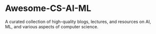 # Awesome-CS-AI-ML
A curated collection of high-quality blogs, lectures, and resources on AI, ML, and various aspects of computer science.
